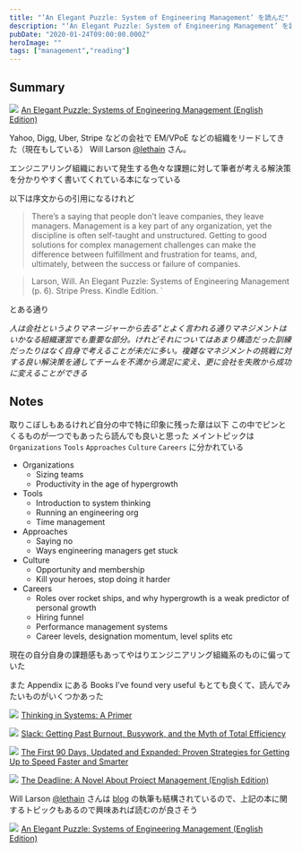 ```yaml
---
title: "‘An Elegant Puzzle: System of Engineering Management’ を読んだ"
description: "‘An Elegant Puzzle: System of Engineering Management’ を読んだについて"
pubDate: "2020-01-24T09:00:00.000Z"
heroImage: ""
tags: ["management","reading"]
---
```


## Summary

<a target="_blank"  href="https://www.amazon.co.jp/gp/product/B07QYCHJ7V/ref=as_li_tl?ie=UTF8&camp=247&creative=1211&creativeASIN=B07QYCHJ7V&linkCode=as2&tag=jarinosuke-22&linkId=35f349c3429b0c6c067d9dcfde6577ea"><img border="0" src="//ws-fe.amazon-adsystem.com/widgets/q?_encoding=UTF8&MarketPlace=JP&ASIN=B07QYCHJ7V&ServiceVersion=20070822&ID=AsinImage&WS=1&Format=_SL250_&tag=jarinosuke-22" ></a><img src="//ir-jp.amazon-adsystem.com/e/ir?t=jarinosuke-22&l=am2&o=9&a=B07QYCHJ7V" width="1" height="1" border="0" alt="" style="border:none !important; margin:0px !important;" />
<a target="_blank" href="https://www.amazon.co.jp/gp/product/B07QYCHJ7V/ref=as_li_tl?ie=UTF8&camp=247&creative=1211&creativeASIN=B07QYCHJ7V&linkCode=as2&tag=jarinosuke-22&linkId=c1c4e39ef15a55d92176b23048dad366">An Elegant Puzzle: Systems of Engineering Management (English Edition)</a><img src="//ir-jp.amazon-adsystem.com/e/ir?t=jarinosuke-22&l=am2&o=9&a=B07QYCHJ7V" width="1" height="1" border="0" alt="" style="border:none !important; margin:0px !important;" />

Yahoo, Digg, Uber, Stripe などの会社で EM/VPoE などの組織をリードしてきた（現在もしている） Will Larson [@lethain](https://twitter.com/lethain) さん。

エンジニアリング組織において発生する色々な課題に対して筆者が考える解決策を分かりやすく書いてくれている本になっている

以下は序文からの引用になるけれど


> There’s a saying that people don’t leave companies, they leave managers. Management is a key part of any organization, yet the discipline is often self-taught and unstructured. Getting to good solutions for complex management challenges can make the difference between fulfillment and frustration for teams, and, ultimately, between the success or failure of companies.

> Larson, Will. An Elegant Puzzle: Systems of Engineering Management (p. 6). Stripe Press. Kindle Edition. `

とある通り

*人は会社というよりマネージャーから去る”とよく言われる通りマネジメントはいかなる組織運営でも重要な部分。けれどそれについてはあまり構造だった訓練だったりはなく自身で考えることが未だに多い。複雑なマネジメントの挑戦に対する良い解決策を通してチームを不満から満足に変え、更に会社を失敗から成功に変えることができる*

## Notes

取りこぼしもあるけれど自分の中で特に印象に残った章は以下
この中でピンとくるものが一つでもあったら読んでも良いと思った
メイントピックは `Organizations` `Tools` `Approaches` `Culture` `Careers` に分かれている

* Organizations
  * Sizing teams
  * Productivity in the age of hypergrowth
* Tools
  * Introduction to system thinking
  * Running an engineering org
  * Time management
* Approaches
  * Saying no
  * Ways engineering managers get stuck
* Culture
  * Opportunity and membership
  * Kill your heroes, stop doing it harder
* Careers
  * Roles over rocket ships, and why hypergrowth is a weak predictor of personal growth
  * Hiring funnel
  * Performance management systems
  * Career levels, designation momentum, level splits etc

現在の自分自身の課題感もあってやはりエンジニアリング組織系のものに偏っていた

また Appendix にある Books I’ve found very useful もとても良くて、読んでみたいものがいくつかあった

<a target="_blank"  href="https://www.amazon.co.jp/gp/product/1603580557/ref=as_li_tl?ie=UTF8&camp=247&creative=1211&creativeASIN=1603580557&linkCode=as2&tag=jarinosuke-22&linkId=3497d4bcf209707feaf537742840c71a"><img border="0" src="//ws-fe.amazon-adsystem.com/widgets/q?_encoding=UTF8&MarketPlace=JP&ASIN=1603580557&ServiceVersion=20070822&ID=AsinImage&WS=1&Format=_SL250_&tag=jarinosuke-22" ></a><img src="//ir-jp.amazon-adsystem.com/e/ir?t=jarinosuke-22&l=am2&o=9&a=1603580557" width="1" height="1" border="0" alt="" style="border:none !important; margin:0px !important;" />
<a target="_blank" href="https://www.amazon.co.jp/gp/product/1603580557/ref=as_li_tl?ie=UTF8&camp=247&creative=1211&creativeASIN=1603580557&linkCode=as2&tag=jarinosuke-22&linkId=034ab92d311197b2d958d26c60146774">Thinking in Systems: A Primer</a><img src="//ir-jp.amazon-adsystem.com/e/ir?t=jarinosuke-22&l=am2&o=9&a=1603580557" width="1" height="1" border="0" alt="" style="border:none !important; margin:0px !important;" />

<a target="_blank"  href="https://www.amazon.co.jp/gp/product/0767907698/ref=as_li_tl?ie=UTF8&camp=247&creative=1211&creativeASIN=0767907698&linkCode=as2&tag=jarinosuke-22&linkId=5499ed4ff6b9119c90275442e0b92aa5"><img border="0" src="//ws-fe.amazon-adsystem.com/widgets/q?_encoding=UTF8&MarketPlace=JP&ASIN=0767907698&ServiceVersion=20070822&ID=AsinImage&WS=1&Format=_SL250_&tag=jarinosuke-22" ></a><img src="//ir-jp.amazon-adsystem.com/e/ir?t=jarinosuke-22&l=am2&o=9&a=0767907698" width="1" height="1" border="0" alt="" style="border:none !important; margin:0px !important;" />
<a target="_blank" href="https://www.amazon.co.jp/gp/product/0767907698/ref=as_li_tl?ie=UTF8&camp=247&creative=1211&creativeASIN=0767907698&linkCode=as2&tag=jarinosuke-22&linkId=04a238e6983766da45c8f7c535a47b3c">Slack: Getting Past Burnout, Busywork, and the Myth of Total Efficiency</a><img src="//ir-jp.amazon-adsystem.com/e/ir?t=jarinosuke-22&l=am2&o=9&a=0767907698" width="1" height="1" border="0" alt="" style="border:none !important; margin:0px !important;" />

<a target="_blank"  href="https://www.amazon.co.jp/gp/product/1422188612/ref=as_li_tl?ie=UTF8&camp=247&creative=1211&creativeASIN=1422188612&linkCode=as2&tag=jarinosuke-22&linkId=8def1f8f7761ac5a82bde3a13d75e455"><img border="0" src="//ws-fe.amazon-adsystem.com/widgets/q?_encoding=UTF8&MarketPlace=JP&ASIN=1422188612&ServiceVersion=20070822&ID=AsinImage&WS=1&Format=_SL250_&tag=jarinosuke-22" ></a><img src="//ir-jp.amazon-adsystem.com/e/ir?t=jarinosuke-22&l=am2&o=9&a=1422188612" width="1" height="1" border="0" alt="" style="border:none !important; margin:0px !important;" />
<a target="_blank" href="https://www.amazon.co.jp/gp/product/1422188612/ref=as_li_tl?ie=UTF8&camp=247&creative=1211&creativeASIN=1422188612&linkCode=as2&tag=jarinosuke-22&linkId=fb44d62b7b04711404ab6123c79a29a3">The First 90 Days, Updated and Expanded: Proven Strategies for Getting Up to Speed Faster and Smarter</a><img src="//ir-jp.amazon-adsystem.com/e/ir?t=jarinosuke-22&l=am2&o=9&a=1422188612" width="1" height="1" border="0" alt="" style="border:none !important; margin:0px !important;" />

<a target="_blank"  href="https://www.amazon.co.jp/gp/product/B006MN4RAS/ref=as_li_tl?ie=UTF8&camp=247&creative=1211&creativeASIN=B006MN4RAS&linkCode=as2&tag=jarinosuke-22&linkId=81fb21f1de4668abf1195ee0f20d76c3"><img border="0" src="//ws-fe.amazon-adsystem.com/widgets/q?_encoding=UTF8&MarketPlace=JP&ASIN=B006MN4RAS&ServiceVersion=20070822&ID=AsinImage&WS=1&Format=_SL250_&tag=jarinosuke-22" ></a><img src="//ir-jp.amazon-adsystem.com/e/ir?t=jarinosuke-22&l=am2&o=9&a=B006MN4RAS" width="1" height="1" border="0" alt="" style="border:none !important; margin:0px !important;" />
<a target="_blank" href="https://www.amazon.co.jp/gp/product/B006MN4RAS/ref=as_li_tl?ie=UTF8&camp=247&creative=1211&creativeASIN=B006MN4RAS&linkCode=as2&tag=jarinosuke-22&linkId=7798d85c7de5e3f4e0136d6055110a29">The Deadline: A Novel About Project Management (English Edition)</a><img src="//ir-jp.amazon-adsystem.com/e/ir?t=jarinosuke-22&l=am2&o=9&a=B006MN4RAS" width="1" height="1" border="0" alt="" style="border:none !important; margin:0px !important;" />

Will Larson [@lethain](https://twitter.com/lethain) さんは [blog](https://lethain.com) の執筆も結構されているので、上記の本に関するトピックもあるので興味あれば読むのが良さそう

<a target="_blank"  href="https://www.amazon.co.jp/gp/product/B07QYCHJ7V/ref=as_li_tl?ie=UTF8&camp=247&creative=1211&creativeASIN=B07QYCHJ7V&linkCode=as2&tag=jarinosuke-22&linkId=35f349c3429b0c6c067d9dcfde6577ea"><img border="0" src="//ws-fe.amazon-adsystem.com/widgets/q?_encoding=UTF8&MarketPlace=JP&ASIN=B07QYCHJ7V&ServiceVersion=20070822&ID=AsinImage&WS=1&Format=_SL250_&tag=jarinosuke-22" ></a><img src="//ir-jp.amazon-adsystem.com/e/ir?t=jarinosuke-22&l=am2&o=9&a=B07QYCHJ7V" width="1" height="1" border="0" alt="" style="border:none !important; margin:0px !important;" />
<a target="_blank" href="https://www.amazon.co.jp/gp/product/B07QYCHJ7V/ref=as_li_tl?ie=UTF8&camp=247&creative=1211&creativeASIN=B07QYCHJ7V&linkCode=as2&tag=jarinosuke-22&linkId=c1c4e39ef15a55d92176b23048dad366">An Elegant Puzzle: Systems of Engineering Management (English Edition)</a><img src="//ir-jp.amazon-adsystem.com/e/ir?t=jarinosuke-22&l=am2&o=9&a=B07QYCHJ7V" width="1" height="1" border="0" alt="" style="border:none !important; margin:0px !important;" />